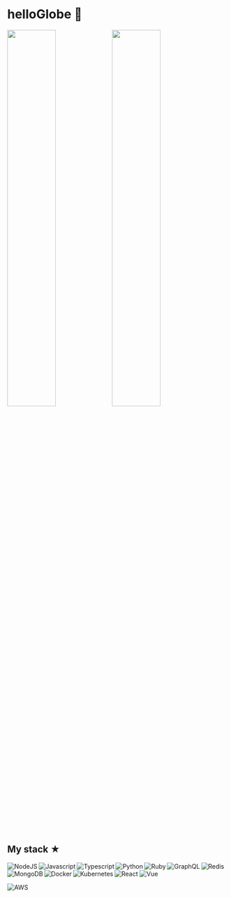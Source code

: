 #  helloGlobe 👋 
 
<img align="left" width="47%" src="https://github-readme-stats.vercel.app/api?username=RichardNk24&theme=tokyonight" />

<img align="letf" width="47%" src="https://github-readme-stats.vercel.app/api/top-langs/?username=RichardNk24&theme=tokyonight&layout=compact" />

## My stack ★

<img align="left" alt="NodeJS" src="https://img.shields.io/badge/node.js-%2343853D.svg?style=for-the-badge&logo=node-dot-js&logoColor=white" />

<img align="left" alt="Javascript" src="https://img.shields.io/badge/javascript-%23323330.svg?style=for-the-badge&logo=javascript&logoColor=%23F7DF1E" /> 

<img align="left" alt="Typescript" src="https://img.shields.io/badge/typescript-%23007ACC.svg?style=for-the-badge&logo=typescript&logoColor=white" />

<img align="left" alt="Python" src="https://img.shields.io/badge/python-%2314354C.svg?style=for-the-badge&logo=python&logoColor=white" />

<img align="left" alt="Ruby" src="https://img.shields.io/badge/ruby-%23CC342D.svg?style=for-the-badge&logo=ruby&logoColor=white" />

<img align="left" alt="GraphQL" src="https://img.shields.io/badge/-GraphQL-E10098?style=for-the-badge&logo=graphql&logoColor=white)" />

<img align="" alt="Redis" src="https://img.shields.io/badge/redis-%23DD0031.svg?style=for-the-badge&logo=redis&logoColor=white" />
     
<img align="" alt="React" src="https://img.shields.io/badge/react-%2320232a.svg?style=for-the-badge&logo=react&logoColor=%2361DAFB" />

<img align="" alt="Vue" src="https://img.shields.io/badge/vuejs-%2335495e.svg?style=for-the-badge&logo=vuedotjs&logoColor=%234FC08D" />

<img align="left" alt="MongoDB" src="https://img.shields.io/badge/MongoDB-%234ea94b.svg?style=for-the-badge&logo=mongodb&logoColor=white" />

<img align="left" alt="Docker" src="https://img.shields.io/badge/docker-%230db7ed.svg?style=for-the-badge&logo=docker&logoColor=white">

<img align="left" alt="Kubernetes" src="https://img.shields.io/badge/kubernetes-%23326ce5.svg?style=for-the-badge&logo=kubernetes&logoColor=white" />

![AWS](https://img.shields.io/badge/AWS-%23FF9900.svg?style=for-the-badge&logo=amazon-aws&logoColor=white)
